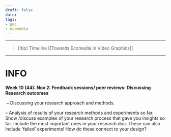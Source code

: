 ```yaml
---
draft: false
date: 
tags:
- pmc
- ecomedia
---
```

___
> [!tip] Timeline
> [[Towards Ecomedia in Video Graphics]]

___
# INFO

**Week 10 (44): Nov 2: Feedback sessions/ peer reviews: Discussing Research outcomes**

 **–** Discussing your research approach and methods. 

– Analysis of results of your research methods and experiments so far.  
Show /discuss examples of your research process that gave you insights so far. Include the most important ones in your research doc. These can also include ‘failed’ experiments! How do these connect to your design?






